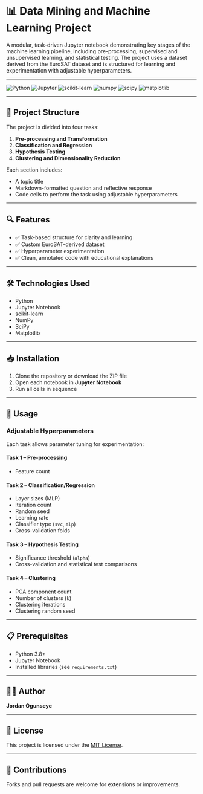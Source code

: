 # 📊 Data Mining and Machine Learning Project

A modular, task-driven Jupyter notebook demonstrating key stages of the machine learning pipeline, including pre-processing, supervised and unsupervised learning, and statistical testing. The project uses a dataset derived from the EuroSAT dataset and is structured for learning and experimentation with adjustable hyperparameters.

---

![Python](https://img.shields.io/badge/Python-3.9+-blue?logo=python)
![Jupyter](https://img.shields.io/badge/Jupyter-Notebook-orange?logo=jupyter)
![scikit-learn](https://img.shields.io/badge/scikit--learn-F7931E?logo=scikit-learn&logoColor=white)
![numpy](https://img.shields.io/badge/numpy-013243?logo=numpy&logoColor=white)
![scipy](https://img.shields.io/badge/scipy-8CAAE6?logo=scipy&logoColor=white)
![matplotlib](https://img.shields.io/badge/matplotlib-3776AB?logo=matplotlib&logoColor=white)

---

## 📁 Project Structure

The project is divided into four tasks:

1. **Pre-processing and Transformation**  
2. **Classification and Regression**  
3. **Hypothesis Testing**  
4. **Clustering and Dimensionality Reduction**

Each section includes:
- A topic title
- Markdown-formatted question and reflective response
- Code cells to perform the task using adjustable hyperparameters

---

## 🔍 Features

- ✅ Task-based structure for clarity and learning
- ✅ Custom EuroSAT-derived dataset
- ✅ Hyperparameter experimentation
- ✅ Clean, annotated code with educational explanations

---

## 🛠️ Technologies Used

- Python  
- Jupyter Notebook  
- scikit-learn  
- NumPy  
- SciPy  
- Matplotlib  

---

## 📥 Installation

1. Clone the repository or download the ZIP file
2. Open each notebook in **Jupyter Notebook**
3. Run all cells in sequence

---

## 🚀 Usage

### Adjustable Hyperparameters

Each task allows parameter tuning for experimentation:

#### **Task 1 – Pre-processing**
- Feature count

#### **Task 2 – Classification/Regression**
- Layer sizes (MLP)
- Iteration count
- Random seed
- Learning rate
- Classifier type (`svc`, `mlp`)
- Cross-validation folds

#### **Task 3 – Hypothesis Testing**
- Significance threshold (`alpha`)
- Cross-validation and statistical test comparisons

#### **Task 4 – Clustering**
- PCA component count
- Number of clusters (`k`)
- Clustering iterations
- Clustering random seed

---

## 📋 Prerequisites

- Python 3.8+
- Jupyter Notebook
- Installed libraries (see `requirements.txt`)

---

## 👨‍💻 Author

**Jordan Ogunseye**

---

## 🪪 License

This project is licensed under the [MIT License](LICENSE).

---

## 🙌 Contributions

Forks and pull requests are welcome for extensions or improvements.

